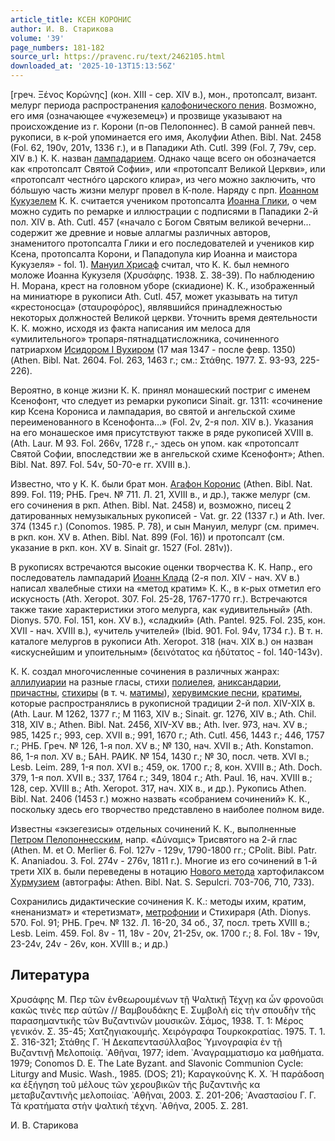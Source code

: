 ```yaml
---
article_title: КСЕН КОРОНИС
author: И. В. Старикова
volume: '39'
page_numbers: 181-182
source_url: https://pravenc.ru/text/2462105.html
downloaded_at: '2025-10-13T15:13:56Z'
---
```


[греч. Ξένος Κορώνης] (кон. XIII - сер. XIV в.), мон., протопсалт, визант. мелург периода распространения [калофонического пения](<https://pravenc.ru/text/калофонического пения.html>). Возможно, его имя (означающее «чужеземец») и прозвище указывают на происхождение из г. Корони (п-ов Пелопоннес). В самой ранней певч. рукописи, в к-рой упоминается его имя, Аколуфии Athen. Bibl. Nat. 2458 (Fol. 62, 190v, 201v, 1336 г.), и в Пападики Ath. Cutl. 399 (Fol. 7, 79v, cер. XIV в.) К. К. назван [лампадарием](https://pravenc.ru/text/лампадарием.html). Однако чаще всего он обозначается как «протопсалт Святой Софии», или «протопсалт Великой Церкви», или «протопсалт честнóго царского клира», из чего можно заключить, что бóльшую часть жизни мелург провел в К-поле. Наряду с прп. [Иоанном Кукузелем](<https://pravenc.ru/text/Иоанном Кукузелем.html>) К. К. считается учеником протопсалта [Иоанна Глики](<https://pravenc.ru/text/Иоанна Глики.html>), о чем можно судить по ремарке и иллюстрации с подписями в Пападики 2-й пол. XIV в. Ath. Cutl. 457 («начало с Богом Святым великой вечерни… содержит же древние и новые аллагмы различных авторов, знаменитого протопсалта Глики и его последователей и учеников кир Ксена, протопсалта Корони, и Пападопула кир Иоанна и маистора Кукузеля» - fol. 1). [Мануил Хрисаф](<https://pravenc.ru/text/Мануил Хрисаф.html>) считал, что К. К. был немного моложе Иоанна Кукузеля (Χρυσάφης. 1938. Σ. 38-39). По наблюдению Н. Морана, крест на головном уборе (скиадионе) К. К., изображенный на миниатюре в рукописи Ath. Cutl. 457, может указывать на титул «крестоносца» (σταυροφόρος), являвшийся принадлежностью некоторых должностей Великой церкви. Уточнить время деятельности К. К. можно, исходя из факта написания им мелоса для «умилительного» тропаря-пятнадцатисложника, сочиненного патриархом [Исидором I Вухиром](<https://pravenc.ru/text/Исидором I Вухиром.html>) (17 мая 1347 - после февр. 1350) (Athen. Bibl. Nat. 2604. Fol. 263, 1463 г.; см.: Στάθης. 1977. Σ. 93-93, 225-226).

Вероятно, в конце жизни К. К. принял монашеский постриг с именем Ксенофонт, что следует из ремарки рукописи Sinait. gr. 1311: «сочинение кир Ксена Корониса и лампадария, во святой и ангельской схиме переименованного в Ксенофонта…» (Fol. 2v, 2-я пол. XIV в.). Указания на его монашеское имя присутствуют также в ряде рукописей XVIII в. (Ath. Laur. Μ 93. Fol. 266v, 1728 г.,- здесь он упом. как «протопсалт Святой Софии, впоследствии же в ангельской схиме Ксенофонт»; Athen. Bibl. Nat. 897. Fol. 54v, 50-70-е гг. XVIII в.).

Известно, что у К. К. были брат мон. [Агафон Коронис](<https://pravenc.ru/text/Агафон Коронис.html>) (Athen. Bibl. Nat. 899. Fol. 119; РНБ. Греч. № 711. Л. 21, XVIII в., и др.), также мелург (см. его сочинения в ркп. Athen. Bibl. Nat. 2458) и, возможно, писец 2 датированных немузыкальных рукописей - Vat. gr. 22 (1337 г.) и Ath. Iver. 374 (1345 г.) (Conomos. 1985. P. 78), и сын Мануил, мелург (см. примеч. в ркп. кон. XV в. Athen. Bibl. Nat. 899 (Fol. 16)) и протопсалт (см. указание в ркп. кон. XV в. Sinait gr. 1527 (Fol. 281v)).

В рукописях встречаются высокие оценки творчества К. К. Напр., его последователь лампадарий [Иоанн Клада](<https://pravenc.ru/text/Иоанн Клада.html>) (2-я пол. XIV - нач. XV в.) написал хвалебные стихи на «метод кратим» К. К., в к-рых отметил его искусность (Ath. Xeropot. 307. Fol. 25-28, 1767-1770 гг.). Встречаются также такие характеристики этого мелурга, как «удивительный» (Ath. Dionys. 570. Fol. 151, кон. XV в.), «сладкий» (Ath. Pantel. 925. Fol. 235, кон. XVII - нач. XVIII в.), «учитель учителей» (Ibid. 901. Fol. 94v, 1734 г.). В т. н. каталоге мелургов в рукописи Ath. Xeropot. 318 (нач. XIX в.) он назван «искуснейшим и упоительным» (δεινότατος κα ἡδύτατος - fol. 140-143v).

К. К. создал многочисленные сочинения в различных жанрах: [аллилуиарии](https://pravenc.ru/text/Аллилуиарий.html) на разные гласы, стихи [полиелея](https://pravenc.ru/text/полиелей.html), [аниксандарии](https://pravenc.ru/text/аниксандарии.html), [причастны](https://pravenc.ru/text/причастны.html), [стихиры](https://pravenc.ru/text/стихиры.html) (в т. ч. [матимы](https://pravenc.ru/text/матимы.html)), [херувимские песни](<https://pravenc.ru/text/херувимские песни.html>), [кратимы](https://pravenc.ru/text/кратимы.html), которые распространялись в рукописной традиции 2-й пол. XIV-XIX в. (Ath. Laur. Μ 1262, 1377 г.; Μ 1163, XIV в.; Sinait. gr. 1276, XIV в.; Ath. Chil. 318, XIV в.; Athen. Bibl. Nat. 2456, XIV-XV вв.; Ath. Iver. 973, нач. XV в.; 985, 1425 г.; 993, сер. XVII в.; 991, 1670 г.; Ath. Cutl. 456, 1443 г.; 446, 1757 г.; РНБ. Греч. № 126, 1-я пол. XV в.; № 130, нач. XVII в.; Ath. Konstamon. 86, 1-я пол. XV в.; БАН. РАИК. № 154, 1430 г.; № 30, посл. четв. XVI в.; Lesb. Leim. 289, 1-я пол. XVI в.; 459, ок. 1700 г.; 8, кон. XVIII в.; Ath. Doch. 379, 1-я пол. XVII в.; 337, 1764 г.; 349, 1804 г.; Ath. Paul. 16, нач. XVIII в.; 128, сер. XVIII в.; Ath. Xeropot. 317, нач. XIX в., и др.). Рукопись Athen. Bibl. Nat. 2406 (1453 г.) можно назвать «собранием сочинений» К. К., поскольку здесь его творчество представлено в наиболее полном виде.

Известны «экзегезисы» отдельных сочинений К. К., выполненные [Петром Пелопоннесским](<https://pravenc.ru/text/Петром Пелопоннесским.html>), напр. «Δύναμις» Трисвятого на 2-й глас (Athen. M. et O. Merlier 6. Fol. 127v - 129v, 1790-1800 гг.; CPolit. Bibl. Patr. K. Ananiadou. 3. Fol. 274v - 276v, 1811 г.). Многие из его сочинений в 1-й трети XIX в. были переведены в нотацию [Нового метода](<https://pravenc.ru/text/Нового метода.html>) хартофилаксом [Хурмузием](https://pravenc.ru/text/Хурмузием.html) (автографы: Athen. Bibl. Nat. S. Sepulcri. 703-706, 710, 733).

Сохранились дидактические сочинения К. К.: методы ихим, кратим, «ненанизмат» и «теретизмат», [метрофонии](https://pravenc.ru/text/метрофонии.html) и Стихираря (Ath. Dionys. 570. Fol. 91; РНБ. Греч. № 132. Л. 16-20, 34 об., 37, посл. треть XVIII в.; Lesb. Leim. 459. Fol. 8v - 11, 18v - 20v, 21-25v, ок. 1700 г.; 8. Fol. 18v - 19v, 23-24v, 24v - 26v, кон. XVIII в.; и др.)

## Литература

Χρυσάφης Μ. Περ τῶν ἐνθεωρουμένων τῇ Ψαλτικῇ Τέχνῃ κα ὧν φρονοῦσι κακῶς τινὲς περ αὐτῶν // Βαμβουδάκης Ε. Συμβολὴ εἰς τὴν σπουδὴν τῆς παρασημαντικῆς τῶν Βυζαντινῶν μουσικῶν. Σάμος, 1938. Τ. 1: Μέρος γενικόν. Σ. 35-45; Χατζηγιακουμής. Χειρόγραφα Τουρκοκρατίας. 1975. Τ. 1. Σ. 316-321; Στάθης Γ. ῾Η Δεκαπεντασύλλαβος ῾Υμνογραφία ἐν τῇ Βυζαντινῇ Μελοποιίᾳ. ᾿Αθῆναι, 1977; idem. ᾿Αναγραμματισμο κα μαθήματα. 1979; Conomos D. E. The Late Byzant. and Slavonic Communion Cycle: Liturgy and Music. Wash., 1985. (DOS; 21); Καραγκούνης Κ. Χ. ῾Η παράδοση κα ἐξήγηση τοῦ μέλους τῶν χερουβικῶν τῆς βυζαντινῆς κα μεταβυζαντινῆς μελοποιίας. ᾿Αθῆναι, 2003. Σ. 201-206; ᾿Αναστασίου Γ. Γ. Τὰ κρατήματα στὴν ψαλτικὴ τέχνη. ᾿Αθήνα, 2005. Σ. 281.

И. В. Старикова
